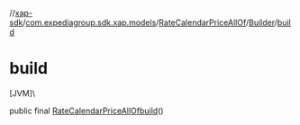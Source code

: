//[xap-sdk](../../../../index.md)/[com.expediagroup.sdk.xap.models](../../index.md)/[RateCalendarPriceAllOf](../index.md)/[Builder](index.md)/[build](build.md)

# build

[JVM]\

public final [RateCalendarPriceAllOf](../index.md)[build](build.md)()
